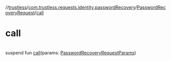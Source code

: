 //[trustless](../../../index.md)/[com.trustless.requests.identity.passwordRecovery](../index.md)/[PasswordRecoveryRequest](index.md)/[call](call.md)

# call

\
suspend fun [call](call.md)(params: [PasswordRecoveryRequestParams](../-password-recovery-request-params/index.md))
